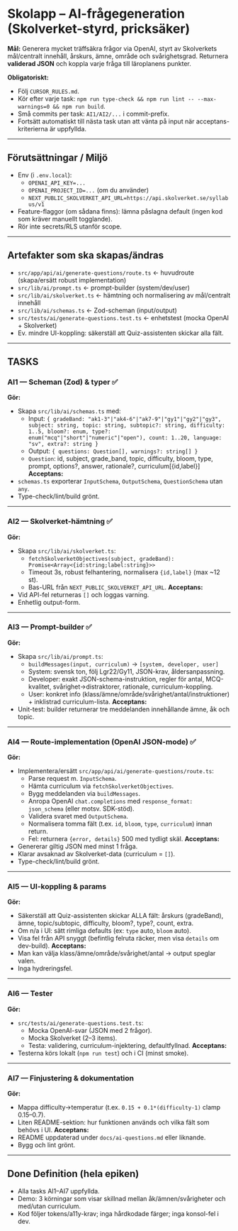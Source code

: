 # Skolapp – AI-frågegeneration (Skolverket-styrd, pricksäker)

**Mål:** Generera mycket träffsäkra frågor via OpenAI, styrt av Skolverkets mål/centralt innehåll, årskurs, ämne, område och svårighetsgrad. Returnera **validerad JSON** och koppla varje fråga till läroplanens punkter.

**Obligatoriskt:**
- Följ `CURSOR_RULES.md`.
- Kör efter varje task: `npm run type-check && npm run lint -- --max-warnings=0 && npm run build`.
- Små commits per task: `AI1/AI2/...` i commit-prefix.
- Fortsätt automatiskt till nästa task utan att vänta på input när acceptans-kriterierna är uppfyllda.

---

## Förutsättningar / Miljö

- Env (i `.env.local`):
  - `OPENAI_API_KEY=...`
  - `OPENAI_PROJECT_ID=...` (om du använder)
  - `NEXT_PUBLIC_SKOLVERKET_API_URL=https://api.skolverket.se/syllabus/v1`
- Feature-flaggor (om sådana finns): lämna påslagna default (ingen kod som kräver manuellt togglande).
- Rör inte secrets/RLS utanför scope.

---

## Artefakter som ska skapas/ändras

- `src/app/api/ai/generate-questions/route.ts`  ← huvudroute (skapa/ersätt robust implementation)
- `src/lib/ai/prompt.ts`                          ← prompt-builder (system/dev/user)
- `src/lib/ai/skolverket.ts`                      ← hämtning och normalisering av mål/centralt innehåll
- `src/lib/ai/schemas.ts`                         ← Zod-scheman (input/output)
- `src/tests/ai/generate-questions.test.ts`       ← enhetstest (mocka OpenAI + Skolverket)
- Ev. mindre UI-koppling: säkerställ att Quiz-assistenten skickar alla fält.

---

## TASKS

### AI1 — Scheman (Zod) & typer ✅
**Gör:**
- Skapa `src/lib/ai/schemas.ts` med:
  - Input: `{ gradeBand: "ak1-3"|"ak4-6"|"ak7-9"|"gy1"|"gy2"|"gy3", subject: string, topic: string, subtopic?: string, difficulty: 1..5, bloom?: enum, type?: enum("mcq"|"short"|"numeric"|"open"), count: 1..20, language: "sv", extra?: string }`
  - Output: `{ questions: Question[], warnings?: string[] }`
  - `Question`: id, subject, grade_band, topic, difficulty, bloom, type, prompt, options?, answer, rationale?, curriculum[{id,label}]
**Acceptans:**
- `schemas.ts` exporterar `InputSchema`, `OutputSchema`, `QuestionSchema` utan `any`.
- Type-check/lint/build grönt.

---

### AI2 — Skolverket-hämtning ✅
**Gör:**
- Skapa `src/lib/ai/skolverket.ts`:
  - `fetchSkolverketObjectives(subject, gradeBand): Promise<Array<{id:string;label:string}>>`
  - Timeout 3s, robust felhantering, normalisera `{id,label}` (max ~12 st).
  - Bas-URL från `NEXT_PUBLIC_SKOLVERKET_API_URL`.
**Acceptans:**
- Vid API-fel returneras `[]` och loggas varning.
- Enhetlig output-form.

---

### AI3 — Prompt-builder ✅
**Gör:**
- Skapa `src/lib/ai/prompt.ts`:
  - `buildMessages(input, curriculum)` → `[system, developer, user]`
  - System: svensk ton, följ Lgr22/Gy11, JSON-krav, åldersanpassning.
  - Developer: exakt JSON-schema-instruktion, regler för antal, MCQ-kvalitet, svårighet→distraktorer, rationale, curriculum-koppling.
  - User: konkret info (klass/ämne/område/svårighet/antal/instruktioner) + inklistrad curriculum-lista.
**Acceptans:**
- Unit-test: builder returnerar tre meddelanden innehållande ämne, åk och topic.

---

### AI4 — Route-implementation (OpenAI JSON-mode) ✅
**Gör:**
- Implementera/ersätt `src/app/api/ai/generate-questions/route.ts`:
  - Parse request m. `InputSchema`.
  - Hämta curriculum via `fetchSkolverketObjectives`.
  - Bygg meddelanden via `buildMessages`.
  - Anropa OpenAI `chat.completions` med `response_format: json_schema` (eller motsv. SDK-stöd).
  - Validera svaret med `OutputSchema`.
  - Normalisera tomma fält (t.ex. `id`, `bloom`, `type`, `curriculum`) innan return.
  - Fel: returnera `{error, details}` 500 med tydligt skäl.
**Acceptans:**
- Genererar giltig JSON med minst 1 fråga.
- Klarar avsaknad av Skolverket-data (curriculum = `[]`).
- Type-check/lint/build grönt.

---

### AI5 — UI-koppling & params
**Gör:**
- Säkerställ att Quiz-assistenten skickar ALLA fält: årskurs (gradeBand), ämne, topic/subtopic, difficulty, bloom?, type?, count, extra.
- Om n/a i UI: sätt rimliga defaults (ex: `type` auto, `bloom` auto).
- Visa fel från API snyggt (befintlig felruta räcker, men visa `details` om dev-build).
**Acceptans:**
- Man kan välja klass/ämne/område/svårighet/antal → output speglar valen.
- Inga hydreringsfel.

---

### AI6 — Tester
**Gör:**
- `src/tests/ai/generate-questions.test.ts`:
  - Mocka OpenAI-svar (JSON med 2 frågor).
  - Mocka Skolverket (2–3 items).
  - Testa: validering, curriculum-injektering, defaultfyllnad.
**Acceptans:**
- Testerna körs lokalt (`npm run test`) och i CI (minst smoke).

---

### AI7 — Finjustering & dokumentation
**Gör:**
- Mappa difficulty→temperatur (t.ex. `0.15 + 0.1*(difficulty-1)` clamp 0.15–0.7).
- Liten README-sektion: hur funktionen används och vilka fält som behövs i UI.
**Acceptans:**
- README uppdaterad under `docs/ai-questions.md` eller liknande.
- Bygg och lint grönt.

---

## Done Definition (hela epiken)
- Alla tasks AI1–AI7 uppfyllda.
- Demo: 3 körningar som visar skillnad mellan åk/ämnen/svårigheter och med/utan curriculum.
- Kod följer tokens/a11y-krav; inga hårdkodade färger; inga konsol-fel i dev.